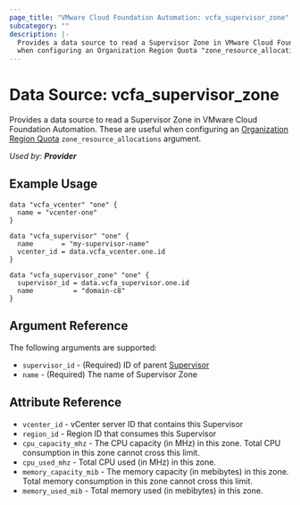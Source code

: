 ```yaml
---
page_title: "VMware Cloud Foundation Automation: vcfa_supervisor_zone"
subcategory: ""
description: |-
  Provides a data source to read a Supervisor Zone in VMware Cloud Foundation Automation. These are useful
  when configuring an Organization Region Quota "zone_resource_allocations" argument.
---
```


# Data Source: vcfa_supervisor_zone

Provides a data source to read a Supervisor Zone in VMware Cloud Foundation Automation. These are useful
when configuring an [Organization Region Quota](/providers/vmware/vcfa/latest/docs/resources/org_region_quota) `zone_resource_allocations` argument.

_Used by: **Provider**_

## Example Usage

```hcl
data "vcfa_vcenter" "one" {
  name = "vcenter-one"
}

data "vcfa_supervisor" "one" {
  name       = "my-supervisor-name"
  vcenter_id = data.vcfa_vcenter.one.id
}

data "vcfa_supervisor_zone" "one" {
  supervisor_id = data.vcfa_supervisor.one.id
  name          = "domain-c8"
}
```

## Argument Reference

The following arguments are supported:

- `supervisor_id` - (Required) ID of parent [Supervisor](/providers/vmware/vcfa/latest/docs/data-sources/supervisor)
- `name` - (Required) The name of Supervisor Zone

## Attribute Reference

- `vcenter_id` - vCenter server ID that contains this Supervisor
- `region_id` - Region ID that consumes this Supervisor
- `cpu_capacity_mhz` - The CPU capacity (in MHz) in this zone. Total CPU consumption in this zone
  cannot cross this limit.
- `cpu_used_mhz` - Total CPU used (in MHz) in this zone.
- `memory_capacity_mib` - The memory capacity (in mebibytes) in this zone. Total memory consumption
  in this zone cannot cross this limit.
- `memory_used_mib` - Total memory used (in mebibytes) in this zone.
